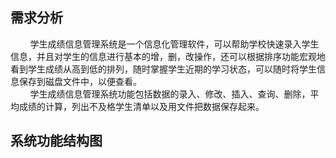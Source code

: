 ## 需求分析
&nbsp;&nbsp;&nbsp;&nbsp;&nbsp;&nbsp;&nbsp;&nbsp;学生成绩信息管理系统是一个信息化管理软件，可以帮助学校快速录入学生信息，并且对学生的信息进行基本的增，删，改操作，还可以根据排序功能宏观地看到学生成绩从高到低的排列，随时掌握学生近期的学习状态，可以随时将学生信息保存到磁盘文件中，以便查看。
<br>&nbsp;&nbsp;&nbsp;&nbsp;&nbsp;&nbsp;&nbsp;&nbsp;学生成绩信息管理系统功能包括数据的录入、修改、插入、查询、删除，平均成绩的计算，列出不及格学生清单以及用文件把数据保存起来。
## 系统功能结构图
